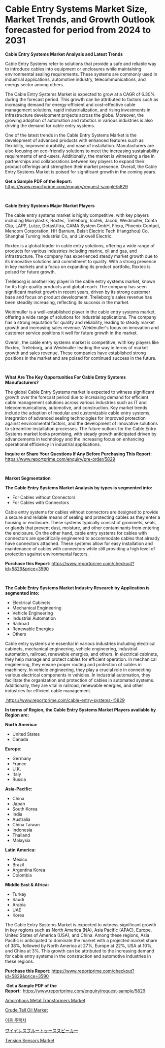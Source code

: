 <p><h1>Cable Entry Systems Market Size, Market Trends, and Growth Outlook forecasted for period from 2024 to 2031</h1></p><p><strong>Cable Entry Systems Market Analysis and Latest Trends</strong></p>
<p><p>Cable Entry Systems refer to solutions that provide a safe and reliable way to introduce cables into equipment or enclosures while maintaining environmental sealing requirements. These systems are commonly used in industrial applications, automotive industry, telecommunications, and energy sector among others.</p><p>The Cable Entry Systems Market is expected to grow at a CAGR of 6.30% during the forecast period. This growth can be attributed to factors such as increasing demand for energy-efficient and cost-effective cable management solutions, rapid industrialization, and rising investments in infrastructure development projects across the globe. Moreover, the growing adoption of automation and robotics in various industries is also driving the demand for cable entry systems.</p><p>One of the latest trends in the Cable Entry Systems Market is the development of advanced products with enhanced features such as flexibility, improved durability, and ease of installation. Manufacturers are also focusing on eco-friendly solutions to meet the increasing sustainability requirements of end-users. Additionally, the market is witnessing a rise in partnerships and collaborations between key players to expand their product offerings and strengthen their market presence. Overall, the Cable Entry Systems Market is poised for significant growth in the coming years.</p></p>
<p><strong>Get a Sample PDF of the Report:&nbsp;</strong> <a href="https://www.reportprime.com/enquiry/request-sample/5829">https://www.reportprime.com/enquiry/request-sample/5829</a></p>
<p>&nbsp;</p>
<p><strong>Cable Entry Systems Major Market Players</strong></p>
<p><p>The cable entry systems market is highly competitive, with key players including Murrplastik, Roxtec, Trelleborg, Icotek, Jacob, Weidmuller, Conta Clip, LAPP, Lutze, DetasUltra, CAMA System GmbH, Flexa, Phoenix Contact, Mencom Corporation, HH Barnum, Beisit Electric Tech (Hangzhou) Co, Shanghai Tuming Industrial Co, and Linkwell Electric.</p><p>Roxtec is a global leader in cable entry solutions, offering a wide range of products for various industries including marine, oil and gas, and infrastructure. The company has experienced steady market growth due to its innovative solutions and commitment to quality. With a strong presence in key markets and a focus on expanding its product portfolio, Roxtec is poised for future growth.</p><p>Trelleborg is another key player in the cable entry systems market, known for its high-quality products and global reach. The company has seen significant market growth in recent years, driven by its strong customer base and focus on product development. Trelleborg's sales revenue has been steadily increasing, reflecting its success in the market.</p><p>Weidmuller is a well-established player in the cable entry systems market, offering a wide range of solutions for industrial applications. The company has a strong reputation for quality and reliability, leading to steady market growth and increasing sales revenue. Weidmuller's focus on innovation and customer service positions it well for future growth in the market.</p><p>Overall, the cable entry systems market is competitive, with key players like Roxtec, Trelleborg, and Weidmuller leading the way in terms of market growth and sales revenue. These companies have established strong positions in the market and are poised for continued success in the future.</p></p>
<p>&nbsp;</p>
<p><strong>What Are The Key Opportunities For Cable Entry Systems Manufacturers?</strong></p>
<p><p>The global Cable Entry Systems market is expected to witness significant growth over the forecast period due to increasing demand for efficient cable management solutions across various industries such as IT and telecommunications, automotive, and construction. Key market trends include the adoption of modular and customizable cable entry systems, integration of advanced sealing technologies for improved protection against environmental factors, and the development of innovative solutions to streamline installation processes. The future outlook for the Cable Entry Systems market looks promising, with steady growth anticipated driven by advancements in technology and the increasing focus on enhancing operational efficiency in industrial applications.</p></p>
<p><strong>Inquire or Share Your Questions If Any Before Purchasing This Report:</strong> <a href="https://www.reportprime.com/enquiry/pre-order/5829">https://www.reportprime.com/enquiry/pre-order/5829</a></p>
<p>&nbsp;</p>
<p><strong>Market Segmentation</strong></p>
<p><strong>The Cable Entry Systems Market Analysis by types is segmented into:</strong></p>
<p><ul><li>For Cables without Connectors</li><li>For Cables with Connectors</li></ul></p>
<p><p>Cable entry systems for cables without connectors are designed to provide a secure and reliable means of sealing and protecting cables as they enter a housing or enclosure. These systems typically consist of grommets, seals, or glands that prevent dust, moisture, and other contaminants from entering the enclosure. On the other hand, cable entry systems for cables with connectors are specifically engineered to accommodate cables that already have connectors attached. These systems allow for easy installation and maintenance of cables with connectors while still providing a high level of protection against environmental factors.</p></p>
<p><strong>Purchase this Report:&nbsp;</strong><a href="https://www.reportprime.com/checkout?id=5829&price=3590">https://www.reportprime.com/checkout?id=5829&price=3590</a></p>
<p>&nbsp;</p>
<p><strong>The Cable Entry Systems Market Industry Research by Application is segmented into:</strong></p>
<p><ul><li>Electrical Cabinets</li><li>Mechanical Engineering</li><li>Vehicle Engineering</li><li>Industrial Automation</li><li>Railroad</li><li>Renewable Energies</li><li>Others</li></ul></p>
<p><p>Cable entry systems are essential in various industries including electrical cabinets, mechanical engineering, vehicle engineering, industrial automation, railroad, renewable energies, and others. In electrical cabinets, they help manage and protect cables for efficient operation. In mechanical engineering, they ensure proper routing and protection of cables in machinery. In vehicle engineering, they play a crucial role in connecting various electrical components in vehicles. In industrial automation, they facilitate the organization and protection of cables in automated systems. Additionally, they are vital in railroad, renewable energies, and other industries for efficient cable management.</p></p>
<p><a href="https://www.reportprime.com/cable-entry-systems-r5829">&nbsp;https://www.reportprime.com/cable-entry-systems-r5829</a></p>
<p><strong>In terms of Region, the Cable Entry Systems Market Players available by Region are:</strong></p>
<p>
    <p> <strong> North America: </strong>
        <ul>
            <li>United States</li>
            <li>Canada</li>
        </ul>
        </p> 
    <p> <strong> Europe: </strong>
        <ul>
            <li>Germany</li>
            <li>France</li>
            <li>U.K.</li>
            <li>Italy</li>
            <li>Russia</li>
        </ul>
        </p> 
    <p> <strong> Asia-Pacific: </strong>
        <ul>
            <li>China</li>
            <li>Japan</li>
            <li>South Korea</li>
            <li>India</li>
            <li>Australia</li>
            <li>China Taiwan</li>
            <li>Indonesia</li>
            <li>Thailand</li>
            <li>Malaysia</li>
        </ul>
        </p> 
    <p> <strong> Latin America: </strong>
        <ul>
            <li>Mexico</li>
            <li>Brazil</li>
            <li>Argentina Korea</li>
            <li>Colombia</li>
        </ul>
        </p> 
    <p> <strong> Middle East & Africa: </strong>
        <ul>
            <li>Turkey</li>
            <li>Saudi</li>
            <li>Arabia</li>
            <li>UAE</li>
            <li>Korea</li>
        </ul>
    </p>
    </p>
<p><p>The Cable Entry Systems Market is expected to witness significant growth in key regions such as North America (NA), Asia Pacific (APAC), Europe, United States of America (USA), and China. Among these regions, Asia Pacific is anticipated to dominate the market with a projected market share of 38%, followed by North America at 27%, Europe at 22%, USA at 10%, and China at 3%. This growth can be attributed to the increasing demand for cable entry systems in the construction and automotive industries in these regions.</p></p>
<p><strong>Purchase this Report: </strong><a href="https://www.reportprime.com/checkout?id=5829&price=3590">https://www.reportprime.com/checkout?id=5829&price=3590</a></p>
<p>&nbsp;<strong>Get a Sample PDF of the Report:&nbsp;&nbsp;</strong><a href="https://www.reportprime.com/enquiry/request-sample/5829">https://www.reportprime.com/enquiry/request-sample/5829</a></p>
<p><strong></strong></p>
<p><p><a href="https://github.com/Glendatilghmankmgz0rbhwpy/Market-Research-Report-List-2/blob/main/amorphous-metal-transformers-market.md">Amorphous Metal Transformers Market</a></p><p><a href="https://github.com/DeonteStanton2023/Market-Research-Report-List-1/blob/main/crude-tall-oil-market.md">Crude Tall Oil Market</a></p><p><a href="https://github.com/JosefaRice/Market-Research-Report-List-1/blob/main/942252671038.md">이동 주택차</a></p><p><a href="https://github.com/NikitaBruen/Market-Research-Report-List-1/blob/main/313510074533.md">ワイヤレスブルートゥーススピーカー</a></p><p><a href="https://www.linkedin.com/pulse/tension-sensors-market-size-reveals-best-marketing-channels-tmktf">Tension Sensors Market</a></p></p>